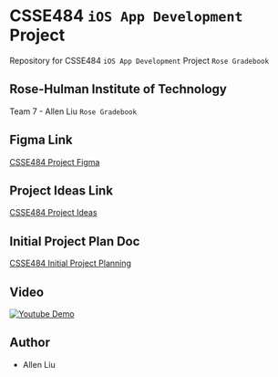 # CSSE484 `iOS App Development` Project
Repository for CSSE484 `iOS App Development` Project `Rose Gradebook`
## Rose-Hulman Institute of Technology
Team 7 - Allen Liu `Rose Gradebook`
## Figma Link
[CSSE484 Project Figma](https://www.figma.com/file/zh6jFcoJ05ABWHH0ZkO1sh/CSSE484-Final-Project?node-id=2%3A2)
## Project Ideas Link
[CSSE484 Project Ideas](https://docs.google.com/document/d/1eX4ThsqNq1nLqIShoX0AW2xk00IZNNPQCqXaH3twXfA/edit?usp=sharing)
## Initial Project Plan Doc
[CSSE484 Initial Project Planning](https://docs.google.com/document/d/1m3EBocIK6wSFCz1nTCvmaSHDZQTMJcrkoOlHrWxYEdE/edit?usp=sharing)
## Video
[![Youtube Demo](https://img.youtube.com/vi/ODwEFshUdT8/0.jpg)](https://www.youtube.com/watch?v=ODwEFshUdT8)
## Author
- Allen Liu
